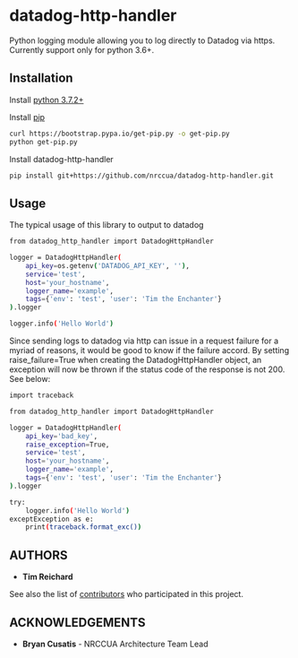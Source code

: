 # datadog-http-handler

Python logging module allowing you to log directly to Datadog via https.
Currently support only for python 3.6+.

## Installation

Install [python 3.7.2+](https://www.python.org/downloads/)

Install [pip](https://pip.pypa.io/en/stable/installing/)
```bash
curl https://bootstrap.pypa.io/get-pip.py -o get-pip.py
python get-pip.py
```

Install datadog-http-handler
```bash
pip install git+https://github.com/nrccua/datadog-http-handler.git
```

## Usage

The typical usage of this library to output to datadog

```bash
from datadog_http_handler import DatadogHttpHandler

logger = DatadogHttpHandler(
    api_key=os.getenv('DATADOG_API_KEY', ''),
    service='test',
    host='your_hostname',
    logger_name='example',
    tags={'env': 'test', 'user': 'Tim the Enchanter'}
).logger

logger.info('Hello World')
```

Since sending logs to datadog via http can issue in a request failure for a myriad of reasons, it would be
good to know if the failure accord.  By setting raise_failure=True when creating the DatadogHttpHandler
object, an exception will now be thrown if the status code of the response is not 200.  See below:

```bash
import traceback

from datadog_http_handler import DatadogHttpHandler

logger = DatadogHttpHandler(
    api_key='bad_key',
    raise_exception=True,
    service='test',
    host='your_hostname',
    logger_name='example',
    tags={'env': 'test', 'user': 'Tim the Enchanter'}
).logger

try:
    logger.info('Hello World')
exceptException as e:
    print(traceback.format_exc())
```

## AUTHORS

* **Tim Reichard**

See also the list of [contributors](https://github.com/nrccua/pylogs/contributors) who participated in this project.

## ACKNOWLEDGEMENTS

* **Bryan Cusatis** - NRCCUA Architecture Team Lead
